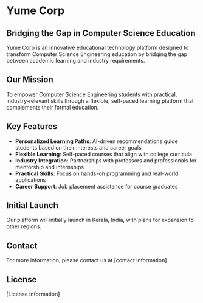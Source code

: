 # Yume Corp

## Bridging the Gap in Computer Science Education

Yume Corp is an innovative educational technology platform designed to transform Computer Science Engineering education by bridging the gap between academic learning and industry requirements.

## Our Mission

To empower Computer Science Engineering students with practical, industry-relevant skills through a flexible, self-paced learning platform that complements their formal education.

## Key Features

- **Personalized Learning Paths**: AI-driven recommendations guide students based on their interests and career goals
- **Flexible Learning**: Self-paced courses that align with college curricula
- **Industry Integration**: Partnerships with professors and professionals for mentorship and internships
- **Practical Skills**: Focus on hands-on programming and real-world applications
- **Career Support**: Job placement assistance for course graduates

## Initial Launch

Our platform will initially launch in Kerala, India, with plans for expansion to other regions.

## Contact

For more information, please contact us at [contact information]

## License

[License information]

